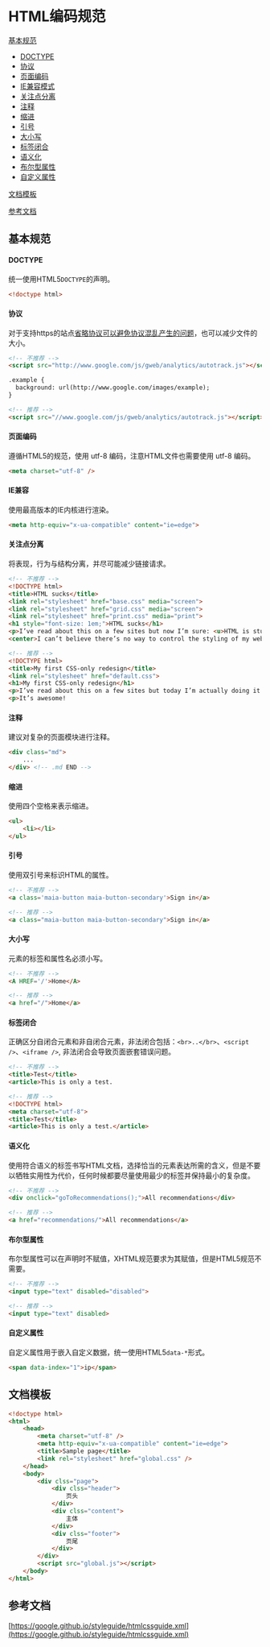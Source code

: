 # HTML编码规范

[基本规范](#基本规范)
* [DOCTYPE](#doctype)
* [协议](#协议)
* [页面编码](#页面编码)
* [IE兼容模式](#ie兼容模式)
* [关注点分离](#关注点分离)
* [注释](#注释)
* [缩进](#缩进)
* [引号](#引号)
* [大小写](#大小写)
* [标签闭合](#标签闭合)
* [语义化](#语义化)
* [布尔型属性](#布尔型属性)
* [自定义属性](#自定义属性)

[文档模板](#文档模板)

[参考文档](#参考文档)
## 基本规范

#### DOCTYPE
统一使用HTML5`DOCTYPE`的声明。
```html
<!doctype html>
```
#### 协议
对于支持https的站点[省略协议可以避免协议混乱产生的问题](https://blog.wikimedia.org/2011/07/19/protocol-relative-urls-enabled-on-test-wikipedia-org)，也可以减少文件的大小。
```html
<!-- 不推荐 -->
<script src="http://www.google.com/js/gweb/analytics/autotrack.js"></script>

.example {
  background: url(http://www.google.com/images/example);
}
```
```html
<!-- 推荐 -->
<script src="//www.google.com/js/gweb/analytics/autotrack.js"></script>
```
#### 页面编码
遵循HTML5的规范，使用 utf-8 编码，注意HTML文件也需要使用 utf-8 编码。
```html
<meta charset="utf-8" />
```
#### IE兼容
使用最高版本的IE内核进行渲染。
```html
<meta http-equiv="x-ua-compatible" content="ie=edge">
```
#### 关注点分离
将表现，行为与结构分离，并尽可能减少链接请求。
```html
<!-- 不推荐 -->
<!DOCTYPE html>
<title>HTML sucks</title>
<link rel="stylesheet" href="base.css" media="screen">
<link rel="stylesheet" href="grid.css" media="screen">
<link rel="stylesheet" href="print.css" media="print">
<h1 style="font-size: 1em;">HTML sucks</h1>
<p>I’ve read about this on a few sites but now I’m sure: <u>HTML is stupid!!1</u>
<center>I can’t believe there’s no way to control the styling of my website without doing everything all over again!</center>
```
```html
<!-- 推荐 -->
<!DOCTYPE html>
<title>My first CSS-only redesign</title>
<link rel="stylesheet" href="default.css">
<h1>My first CSS-only redesign</h1>
<p>I’ve read about this on a few sites but today I’m actually doing it: separating concerns and avoiding anything in the HTML of my website that is presentational.
<p>It’s awesome!
```
#### 注释
建议对复杂的页面模块进行注释。
```html
<div class="md">
    ...
</div> <!-- .md END -->
```
#### 缩进
使用四个空格来表示缩进。
```html
<ul>
    <li></li>
</ul>
```
#### 引号
使用双引号来标识HTML的属性。
```html
<!-- 不推荐 -->
<a class='maia-button maia-button-secondary'>Sign in</a>
```
```html
<!-- 推荐 -->
<a class="maia-button maia-button-secondary">Sign in</a>
```
#### 大小写
元素的标签和属性名必须小写。
```html
<!-- 不推荐 -->
<A HREF='/'>Home</A>
```
```html
<!-- 推荐 -->
<a href="/">Home</a>
```
#### 标签闭合
正确区分自闭合元素和非自闭合元素，非法闭合包括：`<br>..</br>`、`<script />`、`<iframe />`, 非法闭合会导致页面嵌套错误问题。
```html
<!-- 不推荐 -->
<title>Test</title>
<article>This is only a test.
```
```html
<!-- 推荐 -->
<!DOCTYPE html>
<meta charset="utf-8">
<title>Test</title>
<article>This is only a test.</article>
```
#### 语义化
使用符合语义的标签书写HTML文档，选择恰当的元素表达所需的含义，但是不要以牺牲实用性为代价，任何时候都要尽量使用最少的标签并保持最小的复杂度。
```html
<!-- 不推荐 -->
<div onclick="goToRecommendations();">All recommendations</div>
```
```html
<!-- 推荐 -->
<a href="recommendations/">All recommendations</a>
```
#### 布尔型属性
布尔型属性可以在声明时不赋值，XHTML规范要求为其赋值，但是HTML5规范不需要。
```html
<!-- 不推荐 -->
<input type="text" disabled="disabled">
```
```html
<!-- 推荐 -->
<input type="text" disabled>
```
#### 自定义属性
自定义属性用于嵌入自定义数据，统一使用HTML5`data-*`形式。
```html
<span data-index="1">ip</span>
```
## 文档模板
```html
<!doctype html>
<html>
    <head>
        <meta charset="utf-8" />
        <meta http-equiv="x-ua-compatible" content="ie=edge">
        <title>Sample page</title>
        <link rel="stylesheet" href="global.css" />
    </head>
    <body>
        <div clss="page">
            <div clss="header">
                页头
            </div>
            <div clss="content">
                主体
            </div>
            <div clss="footer">
                页尾
            </div>
        </div>
        <script src="global.js"></script>
    </body>
</html>
```
## 参考文档
[https://google.github.io/styleguide/htmlcssguide.xml](https://google.github.io/styleguide/htmlcssguide.xml)